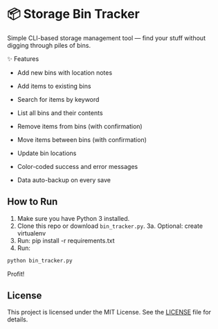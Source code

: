 
# 📦 Storage Bin Tracker

Simple CLI-based storage management tool — find your stuff without digging through piles of bins.

✨ Features

* Add new bins with location notes

* Add items to existing bins

* Search for items by keyword

* List all bins and their contents

* Remove items from bins (with confirmation)

* Move items between bins (with confirmation)

* Update bin locations

* Color-coded success and error messages

* Data auto-backup on every save

## How to Run

1. Make sure you have Python 3 installed.
2. Clone this repo or download `bin_tracker.py`.
3a. Optional: create virtualenv 
3. Run: pip install -r requirements.txt
4. Run:
```bash
python bin_tracker.py
```
Profit!

## License

This project is licensed under the MIT License. See the [LICENSE](LICENSE) file for details.
